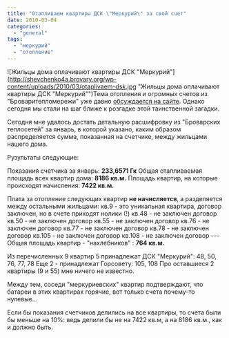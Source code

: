```yaml
---
title: "Отапливаем квартиры ДСК \"Меркурий\" за свой счет"
date: 2010-03-04
categories: 
  - "general"
tags: 
  - "меркурий"
  - "отопление"
---
```


![Жильцы дома оплачивают квартиры ДСК "Меркурий"](http://shevchenko4a.brovary.org/wp-content/uploads/2010/03/otaplivaem-dsk.jpg "Жильцы дома оплачивают квартиры ДСК "Меркурий"")Тема отопления и огромных счетов из "Броваритепломережи" уже давно [обсуждается на сайте](http://shevchenko4a.brovary.org/uchimsya-ekonomit/). Однако сегодня мы стали на шаг ближе к розгадке этой таинственной загадки.

Сегодня мне удалось достать детальную расшифровку из "Броварских теплосетей" за январь, в которой указано, каким образом распределяется сумма, показанная на счетчике, между жильцами нашего дома.

Рузультаты следующие:

Показания счетчика за январь: **233,6571 Гк** Общая отапливаемая площадь всех квартир дома: **8186 кв.м.** Площадь квартир, на которые происходят начисления: **7422 кв.м.**

<!--more-->

Плата за отопление следующих квартир **не начисляется**, а разделяется между остальными жильцами: кв.9 - это уникальная квартира, договор заключен, но в счете приходят нолики (!) кв.48 - не заключен договор кв.50 - не заключен договор кв.55 - не заключен договор кв.76 - не заключен договор кв.77 - не заключен договор кв.78 - не заключен договор кв.105 - не заключен договор кв.108 - не заключен договор --- Общая площадь квартир - "нахлебников" : **764 кв.м.**

Из перечисленных 9 квартир 5 принадлежат ДСК "Меркурий": 48, 50, 76, 77, 78 Еще 2 - принадлежат Горсовету: 105, 108 Про оставшиеся 2 квартиры (9 и 55) мне ничего не известно.

Между тем, соседи "меркуриевских" квартир подтверждают, что батареи в этих квартирах горячие, вот только счета почему-то нулевые...

Если бы показания счетчиков делились на все квартиры, то счета были бы меньше на 10%: ведь делили бы не на 7422 кв.м, а на 8186 кв.м., как и должно быть.
